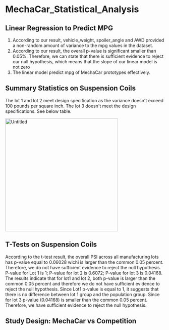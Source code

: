 # MechaCar_Statistical_Analysis
## Linear Regression to Predict MPG
1. According to our result, vehicle_weight, spoiler_angle and AWD provided a non-random amount of variance to the mpg values in the dataset.
2. According to our result, the overall p-value is significant smaller than 0.05%. Therefore, we can state that there is sufficient evidence to reject our null hypothesis, which means that the slope of our linear model is not zero
3. The linear model predict mpg of MechaCar prototypes effectively.
## Summary Statistics on Suspension Coils
The lot 1 and lot 2 meet design specification as the variance doesn't exceed 100 pounds per square inch.
The lot 3 doesn't meet the design specifications. See below table.

<img width="357" alt="Untitled" src="https://user-images.githubusercontent.com/19679507/122117884-3fb11080-cddc-11eb-8b28-d9a8f4c4c2b2.png">

## T-Tests on Suspension Coils
According to the t-test result, the overall PSI across all manufacturing lots has p-value equal to 0.06028 wichi is larger than the common 0.05 percent. Therefore, we do not have sufficient evidence to reject the null hypothesis.
P-value for Lot 1 is 1; P-value for lot 2 is 0.6072; P-value for lot 3 is 0.04168. The results indicate that for lot1 and lot 2, both p-value is larger than the common 0.05 percent and therefore we do not have sufficient evidence to reject the null hypothesis. Since Lot1 p-value is equal to 1, it suggests that there is no difference between lot 1 group and the population group.
Since for lot 3 p-value (0.04168) is smaller than the common 0.05 percent. Therefore, we have sufficient evidence to reject the null hypothesis.

## Study Design: MechaCar vs Competition


